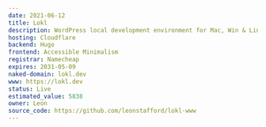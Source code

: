 ```yaml
---
date: 2021-06-12
title: Lokl
description: WordPress local development environment for Mac, Win & Linux
hosting: Cloudflare
backend: Hugo
frontend: Accessible Minimalism
registrar: Namecheap
expires: 2031-05-09 
naked-domain: lokl.dev
www: https://lokl.dev
status: Live
estimated_value: 5838
owner: Leon
source_code: https://github.com/leonstafford/lokl-www
---
```




